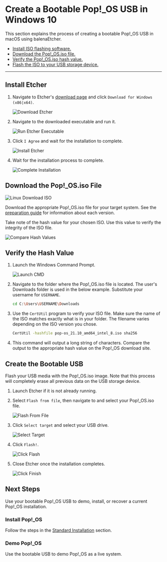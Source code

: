 # Create a Bootable Pop!\_OS USB in Windows 10

This section explains the process of creating a bootable Pop!\_OS USB in macOS using balenaEtcher.

- [Install ISO flashing software.](/getting-started/create-bootable-media/bootable-usb-using-windows.html#install-etcher)
- [Download the Pop!\_OS.iso file.](/getting-started/create-bootable-media/bootable-usb-using-windows.html#download-the-pop_osiso-file)
- [Verify the Pop!\_OS.iso hash value.](/getting-started/create-bootable-media/bootable-usb-using-windows.html#verify-the-hash-value)
- [Flash the ISO to your USB storage device.](/getting-started/create-bootable-media/bootable-usb-using-windows.html#create-the-bootable-usb)

---

## Install Etcher

1. Navigate to Etcher's [download page](https://www.balena.io/etcher/) and click `Download for Windows (x86|x64)`.

    ![Download Etcher](/src/images/create-bootable-usb-win10/download_etcher.png)

2. Navigate to the downloaded executable and run it.

    ![Run Etcher Executable](/src/images/create-bootable-usb-win10/run-etcher-exe.png)

3. Click `I Agree` and wait for the installation to complete.

    ![Install Etcher](/src/images/create-bootable-usb-win10/install-etcher.png)

4. Wait for the installation process to complete.

    ![Complete Installation](/src/images/create-bootable-usb-win10/complete-install.png)

## Download the Pop!\_OS.iso File

![Linux Download ISO](/src/images/create-bootable-usb-linux/using-linux-download-iso.png)

Download the appropriate Pop!\_OS.iso file for your target system. See the [preparation guide](/getting-started/create-bootable-media/create-bootable-usb.html#choose-a-pop_os-image) for information about each version.

Take note of the hash value for your chosen ISO. Use this value to verify the integrity of the ISO file.

![Compare Hash Values](/src/images/create-bootable-usb-linux/compare-hash-values.png)

## Verify the Hash Value

1. Launch the Windows Command Prompt.

    ![Launch CMD](/src/images/create-bootable-usb-win10/launch-cmd.png)

2. Navigate to the folder where the Pop!\_OS.iso file is located. The user's Downloads folder is used in the below example. Substitute your username for `USERNAME`.

    ```bash
    cd C:\Users\USERNAME\Downloads
    ```

3. Use the `CertUtil` program to verify your ISO file. Make sure the name of the ISO matches exactly what is in your folder. The filename varies depending on the ISO version you chose.

    ```bash
    CertUtil -hashfile pop-os_21.10_amd64_intel_8.iso sha256
    ```

4. This command will output a long string of characters. Compare the output to the appropriate hash value on the Pop!\_OS download site.

## Create the Bootable USB

Flash your USB media with the Pop!\_OS.iso image. Note that this process will completely erase all previous data on the USB storage device.

1. Launch Etcher if it is not already running.

2. Select `Flash from file`, then navigate to and select your Pop!\_OS.iso file.

    ![Flash From File](/src/images/create-bootable-usb-win10/flash-from-file.png)

3. Click `Select target` and select your USB drive.

    ![Select Target](/src/images/create-bootable-usb-win10/select-target.png)

4. Click `Flash!`.

    ![Click Flash](/src/images/create-bootable-usb-win10/click-flash.png)

5. Close Etcher once the installation completes.

    ![Click Finish](/src/images/create-bootable-usb-win10/click-finish.png)

## Next Steps

Use your bootable Pop!\_OS USB to demo, install, or recover a current Pop!\_OS installation.

### Install Pop!\_OS

Follow the steps in the [Standard Installation](/getting-started/installation/installation.md) section.

### Demo Pop!\_OS

Use the bootable USB to demo Pop!\_OS as a live system.
<!--This chapter will be linked when completed-->
